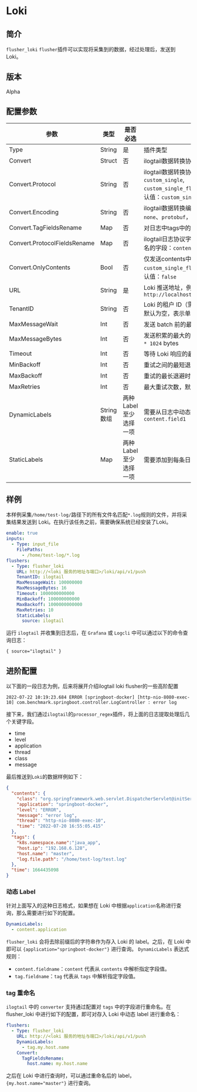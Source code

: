 # Loki

## 简介

`flusher_loki` `flusher`插件可以实现将采集到的数据，经过处理后，发送到 Loki。

## 版本

Alpha

## 配置参数

| 参数                           | 类型       | 是否必选          | 说明                                                                                            |
|------------------------------|----------|---------------|-----------------------------------------------------------------------------------------------|
| Type                         | String   | 是             | 插件类型                                                                                          |
| Convert                      | Struct   | 否             | ilogtail数据转换协议配置                                                                              |
| Convert.Protocol             | String   | 否             | ilogtail数据转换协议，可选值：`custom_single`, `custom_single_flatten`,`otlp_log_v1`。默认值：`custom_single` |
| Convert.Encoding             | String   | 否             | ilogtail数据转换编码，可选值：`json`、`none`、`protobuf`，默认值：`json`                                        |
| Convert.TagFieldsRename      | Map      | 否             | 对日志中tags中的json字段重命名                                                                           |
| Convert.ProtocolFieldsRename | Map      | 否             | ilogtail日志协议字段重命名，可当前可重命名的字段：`contents`,`tags`和`time`                                         |
| Convert.OnlyContents         | Bool     | 否             | 仅发送contents中的字段，目前只能和`custom_single_flatten`协议一起使用，默认值：`false`                                |
| URL                          | String   | 是             | Loki 推送地址，例如：`http://localhost:3100/loki/api/v1/push`                                         |
| TenantID                     | String   | 否             | Loki 的租户 ID（需要 Loki 开启该功能），默认为空，表示单租户模式                                                       |
| MaxMessageWait               | Int      | 否             | 发送 batch 前的最长等待时间，默认 `1` 秒                                                                    |
| MaxMessageBytes              | Int      | 否             | 发送积累的最大的 batch 大小，默认 `1024 * 1024` bytes                                                      |
| Timeout                      | Int      | 否             | 等待 Loki 响应的最大时间，默认 `10` 秒                                                                     |
| MinBackoff                   | Int      | 否             | 重试之间的最短退避时间，默认 `500`毫秒                                                                        |
| MaxBackoff                   | Int      | 否             | 重试的最长退避时间，默认 `5`分钟                                                                            |
| MaxRetries                   | Int      | 否             | 最大重试次数，默认 `10`                                                                                |
| DynamicLabels                | String数组 | 两种Label至少选择一项 | 需要从日志中动态解析的标签列表，例如：`content.field1`                                                           |
| StaticLabels                 | Map      | 两种Label至少选择一项 | 需要添加到每条日志上的静态标签                                                                               |

## 样例

本样例采集`/home/test-log/`路径下的所有文件名匹配`*.log`规则的文件，并将采集结果发送到 Loki。在执行该任务之前，需要确保系统已经安装了Loki。

```yaml
enable: true
inputs:
  - Type: input_file
    FilePaths: 
      - /home/test-log/*.log
flushers:
  - Type: flusher_loki
    URL: http://<loki 服务的地址与端口>/loki/api/v1/push
    TenantID: ilogtail
    MaxMessageWait: 100000000
    MaxMessageBytes: 16
    Timeout: 1000000000000
    MinBackoff: 100000000000
    MaxBackoff: 1000000000000
    MaxRetries: 10
    StaticLabels:
      source: ilogtail
```

运行 `ilogtail` 并收集到日志后，在 `Grafana` 或 `Logcli` 中可以通过以下的命令查询日志：

```plain
{ source="ilogtail" }
```

## 进阶配置

以下面的一段日志为例，后来将展开介绍ilogtail loki flusher的一些高阶配置

```plain
2022-07-22 10:19:23.684 ERROR [springboot-docker] [http-nio-8080-exec-10] com.benchmark.springboot.controller.LogController : error log
```

接下来，我们通过`ilogtail`的`processor_regex`插件，将上面的日志提取处理后几个关键字段。

- time
- level
- application
- thread
- class
- message

最后推送到`Loki`的数据样例如下：

```json
{
  "contents": {
    "class": "org.springframework.web.servlet.DispatcherServlet@initServletBean:547",
    "application": "springboot-docker",
    "level": "ERROR",
    "message": "error log",
    "thread": "http-nio-8080-exec-10",
    "time": "2022-07-20 16:55:05.415"
  },
  "tags": {
    "k8s.namespace.name":"java_app",
    "host.ip": "192.168.6.128",
    "host.name": "master",
    "log.file.path": "/home/test-log/test.log"
  },
  "time": 1664435098
}
```

### 动态 Label

针对上面写入的这种日志格式，如果想在 Loki 中根据`application`名称进行查询，那么需要进行如下的配置。

```yaml
DynamicLabels:
  - content.application
```

`flusher_loki` 会将去除前缀后的字符串作为存入 Loki 的 label。之后，在 Loki 中即可以 `{application="springboot-docker"}` 进行查询。
`DynamicLabels` 表达式规则：

- `content.fieldname`：`content` 代表从 `contents` 中解析指定字段值。
- `tag.fieldname`：`tag` 代表从 `tags` 中解析指定字段值。

### tag 重命名

`ilogtail` 中的 `converter` 支持通过配置对 `tags` 中的字段进行重命名。在 flusher_loki 中进行如下的配置，即可对存入 Loki 中动态 label 进行重命名：

```yaml
flushers:
  - Type: flusher_loki
    URL: http://<loki 服务的地址与端口>/loki/api/v1/push
    DynamicLabels:
      - tag.my.host.name
    Convert:
      TagFieldsRename:
        host.name: my.host.name
```

之后在 Loki 中进行查询时，可以通过重命名后的 label， `{my.host.name="master"}` 进行查询。
